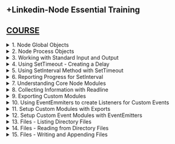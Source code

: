 ## +Linkedin-Node Essential Training

## [COURSE](https://www.linkedin.com/learning/node-js-essential-training-14888164/learning-the-node-js-basics?resume=false)

<details>
<summary>1. Node Global Objects </summary>

# Node Global Objects

## [https://nodejs.org/api/globals.html](https://nodejs.org/api/globals.html)

![image](https://github.com/user-attachments/assets/e03b672a-ef3a-4bef-8a55-e7efdb5be969)

## Check Node Version

```js
node -v
```

### src-AI-Software/my_projects/10_Node_Essential_Training/global.js:

```js
const path = require("path");

global.console.log("This is the global.js File.");
console.log(__dirname);
console.log(__filename);

console.log(path.basename(__filename));
console.log(path.dirname(__filename));
console.log(path.join(__dirname, "index.js"));

for (let key in global) {
  console.log(key);
}
```

```x
This is the global.js File.
/Users/ifeanyiomeata/Desktop/SERVER/projects/src-AI-Software/my_projects/10_Node_Essential_Training
/Users/ifeanyiomeata/Desktop/SERVER/projects/src-AI-Software/my_projects/10_Node_Essential_Training/global.js

global.js
/Users/ifeanyiomeata/Desktop/SERVER/projects/src-AI-Software/my_projects/10_Node_Essential_Training
/Users/ifeanyiomeata/Desktop/SERVER/projects/src-AI-Software/my_projects/10_Node_Essential_Training/index.js

global
clearImmediate
setImmediate
clearInterval
clearTimeout
setInterval
setTimeout
queueMicrotask
structuredClone
atob
btoa
performance
fetch
navigator
crypto
```

# #END</details>

<details>
<summary>2. Node Process Objects </summary>

# Node Process Objects

### src-AI-Software/my_projects/10_Node_Essential_Training/APP/global.js:

```js
console.log(process.argv);

function grab(flag) {
  let indexAfterFlag = process.argv.indexOf(flag) + 1;
  return process.argv[indexAfterFlag];
}

let username = grab("--username");
let password = grab("--password");

console.log(username);
console.log(password);

```

```x
[
  '/opt/homebrew/Cellar/node/22.4.0/bin/node',
  '/Users/ifeanyiomeata/Desktop/SERVER/projects/src-AI-Software/my_projects/10_Node_Essential_Training/APP/global.js',
  '--username',
  'admin',
  '--password',
  'admin123'
]


admin
admin123
```

<img width="1491" alt="image" src="https://github.com/user-attachments/assets/0df1b0e1-27a6-4e4f-af32-360eb038d016">
<img width="1491" alt="image" src="https://github.com/user-attachments/assets/d5ce2817-d413-4ad3-82da-a769b5f9e037">

# #END</details>

<details>
<summary>3. Working with Standard Input and Output </summary>

# Working with Standard Input and Output 

### src-AI-Software/my_projects/10_Node_Essential_Training/APP/global.js:

```js
// Write an output to Terminal
process.stdout.write("Hello World\n\n");
process.stdout.write("My name is:\nHenry");

// Quiz Example
const questions = [
  "What is your name?",
  "Where do you live?",
  "What is your preferred programming language",
];

const answers = [];

function ask(i = 0) {
  process.stdout.write(`\n\n\nQuestion ${i + 1}: ${questions[i]}`);
  process.stdout.write(` > `);
  process.stdout.write(`\nAnswer: `);
}

ask();

process.stdin.on("data", function (data) {
  let trimmedData = data.toString().trim();
  answers.push(trimmedData);
  process.stdout.write(trimmedData);

  if (questions.length > answers.length) {
    ask(answers.length);
  } else {
    process.stdout.write(`\n\n\nAnswers: ${answers.join(" | ")}`);
    process.exit();
  }
});

process.on("exit", function () {
  console.log("\nThank you!");
  console.log("Goodbye.");
});

```

```x
Hello World

My name is:
Henry


Question 1: What is your name? > 
Answer: Ifeanyi
Ifeanyi


Question 2: Where do you live? > 
Answer: Calgary
Calgary


Question 3: What is your preferred programming language > 
Answer: Python
Python


Answers: Ifeanyi | Calgary | Python
Thank you!
Goodbye.
```

<img width="1491" alt="image" src="https://github.com/user-attachments/assets/1b2eb462-5f7b-45a4-90bb-18cdab5e6036">
<img width="1491" alt="image" src="https://github.com/user-attachments/assets/a0cc2c41-88ee-4f7d-9493-cb1a10e0c675">

# #END</details>

<details>
<summary>4. Using SetTimeout - Creating a Delay </summary>

# Using SetTimeout - Creating a Delay

```js
//setTimeout Global Method
const waitTime = 3000;

console.log(`setting a ${waitTime / 1000} second delay`);
const timerFinished = () => console.log("done");

setTimeout(timerFinished, waitTime);

```

```x
setting a 3 second delay
done
```

<img width="1491" alt="image" src="https://github.com/user-attachments/assets/0cae78ba-a1c7-4ed5-bfcc-7342b60cbda4">
<img width="1491" alt="image" src="https://github.com/user-attachments/assets/59b54e2f-44d7-4f5e-aae1-8bee325dbb29">

# #END</details>

<details>
<summary>5. Using SetInterval Method with SetTimeout </summary>

# Using SetInterval Method with SetTimeout

```js
//setTimeout Global Method
const waitTime = 5000;
console.log(`setting a ${waitTime / 1000} second delay`);

const timerFinished = () => {
  clearInterval(interval);
  console.log(
    "Sorry, Time Limit Exceeded. You have to hang up or call back later."
  );
};

setTimeout(timerFinished, waitTime);

//setInterval Global Method
const waitInterval = 1000;
let currentTime = 0;

const incTime = () => {
  currentTime += waitInterval;
  console.log(`waiting on ${currentTime / 1000} seconds`);
};

const interval = setInterval(incTime, waitInterval);

```

```x
➜  APP git:(main) ✗ node global.js
setting a 5 second delay
waiting on 1 seconds
waiting on 2 seconds
waiting on 3 seconds
waiting on 4 seconds
Sorry, Time Limit Exceeded. You have to hang up or call back later.
```

<img width="1491" alt="image" src="https://github.com/user-attachments/assets/053d56b9-e53f-4616-831d-c985f1b76e01">
<img width="1491" alt="image" src="https://github.com/user-attachments/assets/9ad27497-83a0-42e1-b5d3-81bda2758c8d">

# #END</details>

<details>
<summary>6. Reporting Progress for SetInterval </summary>

# Reporting Progress for SetInterval

```js
//setTimeout Global Method
const waitTime = 10000;
console.log(`setting a ${waitTime / 1000} second delay`);

const timerFinished = () => {
  clearInterval(interval);
  console.log("\nProcess Completed! Thank you!");
};

setTimeout(timerFinished, waitTime);

//setInterval Global Method
const waitInterval = 1000;
let currentTime = 0;

const incTime = () => {
  currentTime += waitInterval;
  const p = Math.floor((currentTime / waitTime) * 100);
  process.stdout.clearLine();
  process.stdout.cursorTo(0);
  process.stdout.write(`waiting.... ${p}%`);
};

const interval = setInterval(incTime, waitInterval);

```

```x
➜  APP git:(main) ✗ node global.js
setting a 10 second delay
waiting.... 90%
Process Completed! Thank you!

```

# #END</details>

<details>
<summary>7. Understanding Core Node Modules </summary>

# Understanding Core Node Modules

```js
const path = require("path");
const util = require("util");
const v8 = require("v8");

console.log(path.basename(__filename));
console.log(path.dirname(__filename));
console.log(path.extname(__filename));
console.log(path.parse(__filename));
console.log(path.resolve(__filename));
console.log(path.sep);
console.log(path.delimiter);

const dirUploads = path.join(__dirname, "www", "files", "uploads");

console.log(dirUploads);
util.log(dirUploads);
util.log(path.basename(__filename));
util.log(v8.getHeapStatistics());
```

### console.log(path.parse(__filename));

```x
{
  root: '/',
  dir: '/Users/ifeanyiomeata/Desktop/SERVER/projects/src-AI-Software/my_projects/10_Node_Essential_Training/APP',
  base: 'global.js',
  ext: '.js',
  name: 'global'
}
```

### console.log(path.basename(__filename));

```x
global.js
```

### console.log(path.dirname(__filename));

```x
/Users/ifeanyiomeata/Desktop/SERVER/projects/src-AI-Software/my_projects/10_Node_Essential_Training/APP
```

### console.log(path.extname(__filename));

```x
.js
```

### console.log(path.resolve(__filename));

```x
/Users/ifeanyiomeata/Desktop/SERVER/projects/src-AI-Software/my_projects/10_Node_Essential_Training/APP/global.js
```

### console.log(path.sep);

```x
/
```

### console.log(path.delimiter);

```x
:
```

```js
const dirUploads = path.join(__dirname, "www", "files", "uploads");

console.log(dirUploads);
util.log(dirUploads);
util.log(path.basename(__filename));
util.log(v8.getHeapStatistics());
```

```x
/Users/ifeanyiomeata/Desktop/SERVER/projects/src-AI-Software/my_projects/10_Node_Essential_Training/APP/www/files/uploads
13 Jul 12:34:38 - /Users/ifeanyiomeata/Desktop/SERVER/projects/src-AI-Software/my_projects/10_Node_Essential_Training/APP/www/files/uploads
13 Jul 12:34:38 - global.js
13 Jul 12:34:38 - {
  total_heap_size: 4947968,
  total_heap_size_executable: 524288,
  total_physical_size: 4702208,
  total_available_size: 2195260616,
  used_heap_size: 3386856,
  heap_size_limit: 2197815296,
  malloced_memory: 163968,
  peak_malloced_memory: 253952,
  does_zap_garbage: 0,
  number_of_native_contexts: 1,
  number_of_detached_contexts: 0,
  total_global_handles_size: 8192,
  used_global_handles_size: 2336,
  external_memory: 1399967
}
```

# #END</details>

<details>
<summary>8. Collecting Information with Readline </summary>

# Collecting Information with Readline

```js
const readline = require("readline");
const rl = readline.createInterface({
  input: process.stdin,
  output: process.stdout,
});

// rl.question("How do you like Node?", (answer) => {
//   console.log(`Your answer: ${answer}`);
// });

function collectAnswers(questions, done) {
  const answers = [];
  const [firstQuestion] = questions;

  const questionAnswered = (answer) => {
    answers.push(answer.trim());
    if (answers.length < questions.length) {
      rl.question(questions[answers.length], questionAnswered);
    } else {
      return done(answers);
    }
  };

  rl.question(firstQuestion, questionAnswered);
}

const questions = [
  "What is your name?",
  "Where do you live?",
  "What are you going to do with Node.js?",
];

collectAnswers(questions, (answers) => {
  console.log("Thank you for your answers!");
  console.log(answers);
  process.exit();
});

```

```x
➜  APP git:(main) ✗ node global.js
What is your name? Ifeanyi
Where do you live? Calgary
What are you going to do with Node.js? Code
Thank you for your answers!
[ 'Ifeanyi', 'Calgary', 'Code' ]
```

# #END</details>

<details>
<summary>9. Exporting Custom Modules </summary>

# Exporting Custom Modules

### src-AI-Software/my_projects/10_Node_Essential_Training/APP/myModule.js:

```js
let count = 0;

const inc = () => ++count;
const dec = () => --count;

const getCount = () => count;

module.exports = {
  anything: true,
  who: "Bill",
  count,
  inc,
  dec,
  getCount,
};

```

### src-AI-Software/my_projects/10_Node_Essential_Training/APP/app.js:

```js
const myModule = require("./myModule");
const { inc, dec, getCount } = require("./myModule");

inc();
inc();
inc();

console.log(myModule.anything);
console.log(myModule.who);
console.log(`the count is ${getCount()}`);

```

```x
➜  APP git:(main) ✗ node app
true
Bill
the count is 3
```

<img width="1491" alt="image" src="https://github.com/user-attachments/assets/27215543-4159-4004-81c3-6e996ea1bef0">
<img width="1491" alt="image" src="https://github.com/user-attachments/assets/19977baf-2b46-470a-aeea-3a83c3a71a1c">
<img width="1491" alt="image" src="https://github.com/user-attachments/assets/392dad82-ded3-4582-a632-69e2c1922e0c">

# #END</details>

<details>
<summary>10. Using EventEmmiters to create Listeners for Custom Events </summary>

# Using EventEmmiters to create Listeners for Custom Events

### src-AI-Software/my_projects/10_Node_Essential_Training/APP/app.js:

```js
const events = require("events");

let emitter = new events.EventEmitter();

emitter.on("customEvent", (user, message) => {
  console.log(`${user}: ${message}`);
});

emitter.emit("customEvent", "Computer", "Hello World");
emitter.emit("customEvent", "Eve", "That's pretty cool");

process.stdin.on("data", (data) => {
  const input = data.toString().trim();
  if (input === "exit") {
    emitter.emit("customEvent", "process", "Goodbye!");
    process.exit();
  }
  emitter.emit("customEvent", "terminal", data.toString().trim());
});

```

```x
➜  APP git:(main) ✗ node app
Computer: Hello World
Eve: That's pretty cool
Hello
terminal: Hello
How are you?
terminal: How are you?
It's me Ifeanyi
terminal: It's me Ifeanyi
exit
process: Goodbye!
```

<img width="1491" alt="image" src="https://github.com/user-attachments/assets/ec494ec4-522c-4314-931c-e3e576826442">
<img width="1491" alt="image" src="https://github.com/user-attachments/assets/94799bff-9690-4213-932b-d85c87d293bc">

# #END</details>

<details>
<summary>11. Setup Custom Modules with Exports </summary>

# Setup Custom Modules with Exports

### src-AI-Software/my_projects/10_Node_Essential_Training/APP/lib/collectAnswers.js:

```js
const readline = require("readline");
const rl = readline.createInterface({
  input: process.stdin,
  output: process.stdout,
});

module.exports = (questions, done) => {
  const answers = [];
  const [firstQuestion] = questions;

  const questionAnswered = (answer) => {
    answers.push(answer.trim());
    if (answers.length < questions.length) {
      rl.question(questions[answers.length], questionAnswered);
    } else {
      return done(answers);
    }
  };

  rl.question(firstQuestion, questionAnswered);
};

```

### src-AI-Software/my_projects/10_Node_Essential_Training/APP/app.js:

```js
const collectAnswers = require("./lib/collectAnswers");

const questions = [
  "What is your name?",
  "Where do you live?",
  "What are you going to do with Node.js?",
];

collectAnswers(questions, (answers) => {
  console.log("Thank you for your answers!");
  console.log(answers);
  process.exit();
});

```

```x
➜  APP git:(main) ✗ node app
What is your name? Ifeanyi
Where do you live? Calgary
What are you going to do with Node.js? Code all Day
Thank you for your answers!
[ 'Ifeanyi', 'Calgary', 'Code all Day' ]
```

<img width="1491" alt="image" src="https://github.com/user-attachments/assets/a23335d9-c440-4489-b660-10fd5cf082c9">
<img width="1491" alt="image" src="https://github.com/user-attachments/assets/eabe455c-1ed1-4efe-9e90-71558d18ebe2">
<img width="1491" alt="image" src="https://github.com/user-attachments/assets/a91dd7a3-1884-4ccf-8aef-89dd50f806a4">

# #END</details>

<details>
<summary>12. Setup Custom Event Modules with EventEmitters </summary>

# Setup Custom Event Modules with EventEmitters

### src-AI-Software/my_projects/10_Node_Essential_Training/APP/lib/collectAnswers.js:

```js
const readline = require("readline");
const { EventEmitter } = require("events");

const rl = readline.createInterface({
  input: process.stdin,
  output: process.stdout,
});

module.exports = (questions, done) => {
  const answers = [];
  const [firstQuestion] = questions;

  const emitter = new EventEmitter();

  const questionAnswered = (answer) => {
    emitter.emit("answer", answer);
    answers.push(answer.trim());
    if (answers.length < questions.length) {
      rl.question(questions[answers.length], questionAnswered);
    } else {
      return done(answers);
    }
  };

  rl.question(firstQuestion, questionAnswered);
  return emitter;
};

```

### src-AI-Software/my_projects/10_Node_Essential_Training/APP/app.js:

```js
const collectAnswers = require("./lib/collectAnswers");

const questions = [
  "What is your name?",
  "Where do you live?",
  "What are you going to do with Node.js?",
];

const answerEvents = collectAnswers(questions, (answers) => {
  console.log("Thank you for your answers!");
  console.log(answers);
  process.exit();
});

answerEvents.on("answer", (answer) => console.log(`The answer is ${answer}`));

```

```x
➜  APP git:(main) ✗ node app
What is your name? Ifeanyi
The answer is  Ifeanyi
Where do you live? Calgary
The answer is  Calgary
What are you going to do with Node.js? Code Everyday
The answer is  Code Everyday
Thank you for your answers!
[ 'Ifeanyi', 'Calgary', 'Code Everyday' ]
```

<img width="1491" alt="image" src="https://github.com/user-attachments/assets/7c6c12e1-f62c-4aed-bea1-ea429f5ea873">
<img width="1491" alt="image" src="https://github.com/user-attachments/assets/8b3ce17f-90e8-4d81-8e48-b499b8d0298b">
<img width="1491" alt="image" src="https://github.com/user-attachments/assets/f06f1203-9806-4e38-b01c-74ec76a56c57">

# #END</details>

<details>
<summary>13. Files - Listing Directory Files </summary>

# Files - Listing Directory Files

### src-AI-Software/my_projects/10_Node_Essential_Training/APP/app.js:

```js
const fs = require("fs");
const { readdir } = fs.promises;

async function listFiles() {
  try {
    const files = await readdir("./");
    console.log(files);
  } catch (err) {
    throw err;
  }
}

listFiles();
console.log("listing files...");
```

### With CallBack Function

```js
const fs = require("fs");

fs.readdir("./", function (err, files) {
  if (err) {
    throw err;
  }
  console.log(files);
});

console.log("listing files...");
```

```x
➜  APP git:(main) ✗ node app
listing files...
[ 'app.js', 'lib', 'myModule.js' ]
```

# #END</details>

<details>
<summary>14. Files - Reading from Directory Files </summary>

# Files - Reading from Directory Files

### src-AI-Software/my_projects/10_Node_Essential_Training/APP/readme.md:

```md
# Publisher: District Homes

## Topic: The Ocean Tides Project

Description: This project is a simple demonstration of how to use Node.js to read a file from the file system and write it to the console.
The project uses the fs module to read the file and the console.log method to write it to the console.

```

### src-AI-Software/my_projects/10_Node_Essential_Training/APP/app.js:

```js
const fs = require("fs");
const { readFile } = fs.promises;

async function readFiles() {
  try {
    let file = await readFile("./readme.md", "UTF-8");
    console.log(file);
  } catch (err) {
    // console.log(err);
    throw err;
  }
}

readFiles();
console.log("reading the file...");

```

### With Callback Function

```js
const fs = require("fs");

// let ipsum = fs.readFileSync("./readme.md", "UTF-8");

fs.readFile("./readme.md", "UTF-8", (err, ipsum) => {
  if (err) {
    throw err;
  }
  console.log(ipsum);
});

console.log("reading the file...");
```

```x
➜  APP git:(main) ✗ node app
reading the file...
# Publisher: District Homes

## Topic: The Ocean Tides Project

Description: This project is a simple demonstration of how to use Node.js to read a file from the file system and write it to the console.
The project uses the fs module to read the file and the console.log method to write it to the console.
```

<img width="1491" alt="image" src="https://github.com/user-attachments/assets/d3b1214a-75c5-43da-8d3e-4b5d5ff59e4b">
<img width="1491" alt="image" src="https://github.com/user-attachments/assets/bc5f75d4-8d36-4ddf-a400-4dc20f72ccc1">
<img width="1491" alt="image" src="https://github.com/user-attachments/assets/992a307a-af5c-4c7f-9a82-6cc72a57e135">

# #END</details>

<details>
<summary>15. Files - Writing and Appending Files </summary>

# Files - Writing and Appending Files

```js

```

```js

```

```js

```

```js

```

```js

```

```js

```

```js

```

```js

```

```js

```

```js

```

```js

```

```js

```

```js

```

```js

```

```js

```

```js

```

```js

```

```js

```
# #END</details>
